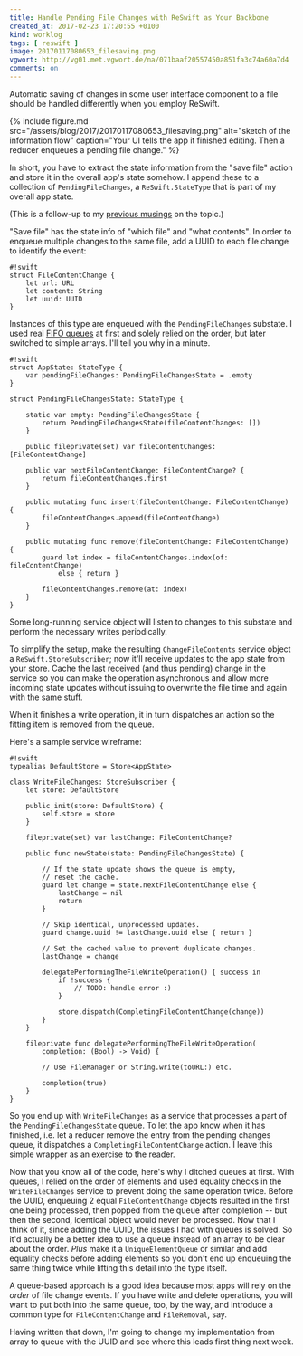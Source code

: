 ```yaml
---
title: Handle Pending File Changes with ReSwift as Your Backbone
created_at: 2017-02-23 17:20:55 +0100
kind: worklog
tags: [ reswift ]
image: 20170117080653_filesaving.png
vgwort: http://vg01.met.vgwort.de/na/071baaf20557450a851fa3c74a60a7d4   
comments: on
---
```


Automatic saving of changes in some user interface component to a file should be handled differently when you employ ReSwift. 

{% include figure.md src="/assets/blog/2017/20170117080653_filesaving.png" alt="sketch of the information flow" caption="Your UI tells the app it finished editing. Then a reducer enqueues a pending file change." %}

In short, you have to extract the state information from the "save file" action and store it in the overall app's state somehow. I append these to a collection of `PendingFileChanges`, a `ReSwift.StateType` that is part of my overall app state.

(This is a follow-up to my [previous musings](/posts/2017/01/reswift-file-saving/) on the topic.)

"Save file" has the state info of "which file" and "what contents". In order to enqueue multiple changes to the same file, add a UUID to each file change to identify the event:

    #!swift
    struct FileContentChange {
        let url: URL
        let content: String
        let uuid: UUID
    }

Instances of this type are enqueued with the `PendingFileChanges` substate. I used real [FIFO queues](https://github.com/raywenderlich/swift-algorithm-club/tree/master/Queue) at first and solely relied on the order, but later switched to simple arrays. I'll tell you why in a minute.


    #!swift
    struct AppState: StateType {
        var pendingFileChanges: PendingFileChangesState = .empty
    }
    
    struct PendingFileChangesState: StateType {
    
        static var empty: PendingFileChangesState {
            return PendingFileChangesState(fileContentChanges: [])
        }
        
        public fileprivate(set) var fileContentChanges: [FileContentChange]

        public var nextFileContentChange: FileContentChange? {
            return fileContentChanges.first
        }

        public mutating func insert(fileContentChange: FileContentChange) {
            fileContentChanges.append(fileContentChange)
        }

        public mutating func remove(fileContentChange: FileContentChange) {
            guard let index = fileContentChanges.index(of: fileContentChange) 
                else { return }
            
            fileContentChanges.remove(at: index)
        }
    }

Some long-running service object will listen to changes to this substate and perform the necessary writes periodically. 

To simplify the setup, make the resulting `ChangeFileContents` service object a `ReSwift.StoreSubscriber`; now it'll receive updates to the app state from your store. Cache the last received (and thus pending) change in the service so you can make the operation asynchronous and allow more incoming state updates without issuing to overwrite the file time and again with the same stuff.

When it finishes a write operation, it in turn dispatches an action so the fitting item is removed from the queue.

Here's a sample service wireframe:
    
    #!swift
    typealias DefaultStore = Store<AppState>
    
    class WriteFileChanges: StoreSubscriber {
        let store: DefaultStore

        public init(store: DefaultStore) {
            self.store = store
        }

        fileprivate(set) var lastChange: FileContentChange?

        public func newState(state: PendingFileChangesState) {
        
            // If the state update shows the queue is empty, 
            // reset the cache.
            guard let change = state.nextFileContentChange else {
                lastChange = nil
                return
            }
            
            // Skip identical, unprocessed updates.
            guard change.uuid != lastChange.uuid else { return }
            
            // Set the cached value to prevent duplicate changes.
            lastChange = change

            delegatePerformingTheFileWriteOperation() { success in
                if !success { 
                    // TODO: handle error :)
                }
                
                store.dispatch(CompletingFileContentChange(change))
            }
        }
        
        fileprivate func delegatePerformingTheFileWriteOperation(
            completion: (Bool) -> Void) {
            
            // Use FileManager or String.write(toURL:) etc.
            
            completion(true)
        }
    }

So you end up with `WriteFileChanges` as a service that processes a part of the `PendingFileChangesState` queue. To let the app know when it has finished, i.e. let a reducer remove the entry from the pending changes queue, it dispatches a `CompletingFileContentChange` action. I leave this simple wrapper as an exercise to the reader.

Now that you know all of the code, here's why I ditched queues at first. With queues, I relied on the order of elements and used equality checks in the `WriteFileChanges` service to prevent doing the same operation twice. Before the UUID, enqueuing 2 equal `FileContentChange` objects resulted in the first one being processed, then popped from the queue after completion -- but then the second, identical object would never be processed. Now that I think of it, since adding the UUID, the issues I had with queues is solved. So it'd actually be a better idea to use a queue instead of an array to be clear about the order. _Plus_ make it a `UniqueElementQueue` or similar and add equality checks before adding elements so you don't end up enqueuing the same thing twice while lifting this detail into the type itself. 

A queue-based approach is a good idea because most apps will rely on the _order_ of file change events. If you have write and delete operations, you will want to put both into the same queue, too, by the way, and introduce a common type for `FileContentChange` and `FileRemoval`, say.

Having written that down, I'm going to change my implementation from array to queue with the UUID and see where this leads first thing next week.
